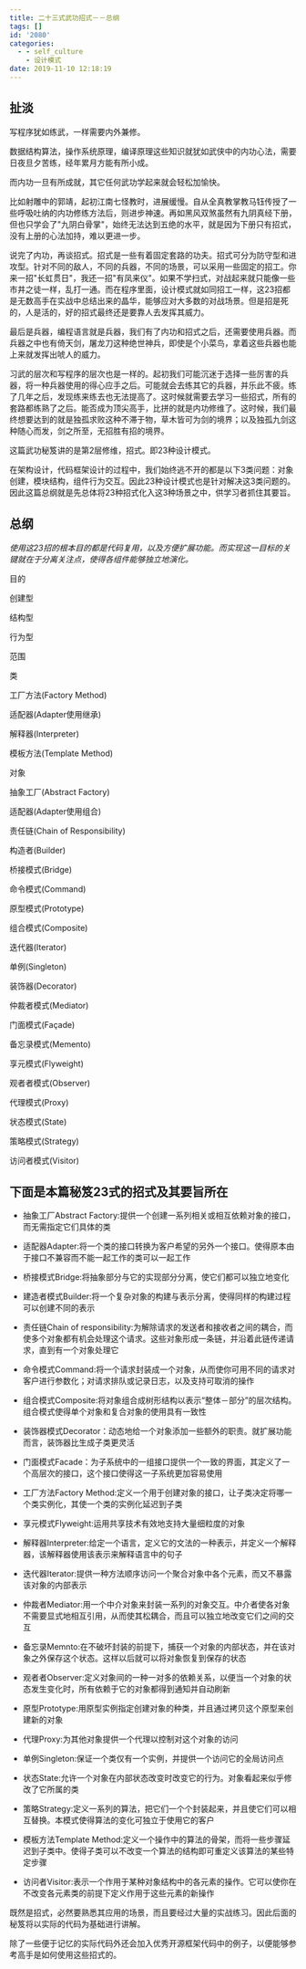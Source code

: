 ```yaml
---
title: 二十三式武功招式－－总纲
tags: []
id: '2080'
categories:
  - - self_culture
    - 设计模式
date: 2019-11-10 12:18:19
---
```


## 扯淡

写程序犹如练武，一样需要内外兼修。

数据结构算法，操作系统原理，编译原理这些知识就犹如武侠中的内功心法，需要日夜旦夕苦练，经年累月方能有所小成。

而内功一旦有所成就，其它任何武功学起来就会轻松加愉快。

比如射雕中的郭靖，起初江南七怪教时，进展缓慢。自从全真教掌教马钰传授了一些呼吸吐纳的内功修练方法后，则进步神速。再如黑风双煞虽然有九阴真经下册，但也只学会了"九阴白骨掌"，始终无法达到五绝的水平，就是因为下册只有招式，没有上册的心法加持，难以更进一步。

说完了内功，再谈招式。招式是一些有着固定套路的功夫。招式可分为防守型和进攻型。针对不同的敌人，不同的兵器，不同的场景，可以采用一些固定的招工。你来一招"长虹贯日"，我还一招"有凤来仪"。如果不学扫式，对战起来就只能像一些市井之徒一样，乱打一通。而在程序里面，设计模式就如同招工一样，这23招都是无数高手在实战中总结出来的晶华，能够应对大多数的对战场景。但是招是死的，人是活的，好的招式最终还是要靠人去发挥其威力。

最后是兵器，编程语言就是兵器，我们有了内功和招式之后，还需要使用兵器。而兵器之中也有倚天剑，屠龙刀这种绝世神兵，即使是个小菜鸟，拿着这些兵器也能上来就发挥出唬人的威力。

习武的层次和写程序的层次也是一样的。起初我们可能沉迷于选择一些厉害的兵器，将一种兵器使用的得心应手之后。可能就会去练其它的兵器，并乐此不疲。练了几年之后，发现练来练去也无法提高了。这时候就需要去学习一些招式，所有的套路都练熟了之后。能否成为顶尖高手，比拼的就是内功修维了。这时候，我们最终想要达到的就是独孤求败这种不滞于物，草木皆可为剑的境界；以及独孤九剑这种随心而发，剑之所至，无招胜有招的境界。

这篇武功秘笈讲的是第2层修维，招式。即23种设计模式。

在架构设计，代码框架设计的过程中，我们始终逃不开的都是以下3类问题：对象创建，模块结构，组件行为交互。因此23种设计模式也是针对解决这3类问题的。因此这篇总纲就是先总体将23种招式化入这3种场景之中，供学习者抓住其要旨。

## 总纲

_使用这23招的根本目的都是代码复用，以及方便扩展功能。而实现这一目标的关键就在于分离关注点，使得各组件能够独立地演化。_

目的

创建型

结构型

行为型

范围

类

工厂方法(Factory Method)

适配器(Adapter使用继承)

解释器(Interpreter)

模板方法(Template Method)

对象

抽象工厂(Abstract Factory)

适配器(Adapter使用组合)

责任链(Chain of Responsibility)

构造者(Builder)

桥接模式(Bridge)

命令模式(Command)

原型模式(Prototype)

组合模式(Composite)

迭代器(Iterator)

单例(Singleton)

装饰器(Decorator)

仲裁者模式(Mediator)

门面模式(Façade)

备忘录模式(Memento)

享元模式(Flyweight)

观者者模式(Observer)

代理模式(Proxy)

状态模式(State)

策略模式(Strategy)

访问者模式(Visitor)

## 下面是本篇秘笈23式的招式及其要旨所在

*   抽象工厂Abstract Factory:提供一个创建一系列相关或相互依赖对象的接口，而无需指定它们具体的类

*   适配器Adapter:将一个类的接口转换为客户希望的另外一个接口。使得原本由于接口不兼容而不能一起工作的类可以一起工作

*   桥接模式Bridge:将抽象部分与它的实现部分分离，使它们都可以独立地变化

*   建造者模式Builder:将一个复杂对象的构建与表示分离，使得同样的构建过程可以创建不同的表示

*   责任链Chain of responsibility:为解除请求的发送者和接收者之间的耦合，而使多个对象都有机会处理这个请求。这些对象形成一条链，并沿着此链传递请求，直到有一个对象处理它

*   命令模式Command:将一个请求封装成一个对象，从而使你可用不同的请求对客户进行参数化；对请求排队或记录日志，以及支持可取消的操作

*   组合模式Composite:将对象组合成树形结构以表示“整体－部分”的层次结构。组合模式使得单个对象和复合对象的使用具有一致性

*   装饰器模式Decorator：动态地给一个对象添加一些额外的职责。就扩展功能而言，装饰器比生成子类更灵活

*   门面模式Facade：为子系统中的一组接口提供一个一致的界面，其定义了一个高层次的接口，这个接口使得这一子系统更加容易使用

*   工厂方法Factory Method:定义一个用于创建对象的接口，让子类决定将哪一个类实例化，其使一个类的实例化延迟到子类

*   享元模式Flyweight:运用共享技术有效地支持大量细粒度的对象

*   解释器Interpreter:给定一个语言，定义它的文法的一种表示，并定义一个解释器，该解释器使用该表示来解释语言中的句子

*   迭代器Iterator:提供一种方法顺序访问一个聚合对象中各个元素，而又不暴露该对象的内部表示

*   仲裁者Mediator:用一个中介对象来封装一系列的对象交互。中介者使各对象不需要显式地相互引用，从而使其松耦合，而且可以独立地改变它们之间的交互

*   备忘录Memnto:在不破坏封装的前提下，捕获一个对象的内部状态，并在该对象之外保存这个状态。这样以后就可以将对象恢复到保存的状态

*   观者者Observer:定义对象间的一种一对多的依赖关系，以便当一个对象的状态发生变化时，所有依赖于它的对象都得到通知并自动刷新

*   原型Prototype:用原型实例指定创建对象的种类，并且通过拷贝这个原型来创建新的对象

*   代理Proxy:为其他对象提供一个代理以控制对这个对象的访问

*   单例Singleton:保证一个类仅有一个实例，并提供一个访问它的全局访问点

*   状态State:允许一个对象在内部状态改变时改变它的行为。对象看起来似乎修改了它所属的类

*   策略Strategy:定义一系列的算法，把它们一个个封装起来，并且使它们可以相互替换。本模式使得算法的变化可独立于使用它的客户

*   模板方法Template Method:定义一个操作中的算法的骨架，而将一些步骤延迟到子类中。使得子类可以不改变一个算法的结构即可重定义该算法的某些特定步骤

*   访问者Visitor:表示一个作用于某种对象结构中的各元素的操作。它可以使你在不改变各元素类的前提下定义作用于这些元素的新操作

既然是招式，必然要熟悉其应用的场景，而且要经过大量的实战练习。因此后面的秘笈将以实际的代码为基础进行讲解。

除了一些便于记忆的实际代码外还会加入优秀开源框架代码中的例子，以便能够参考高手是如何使用这些招式的。